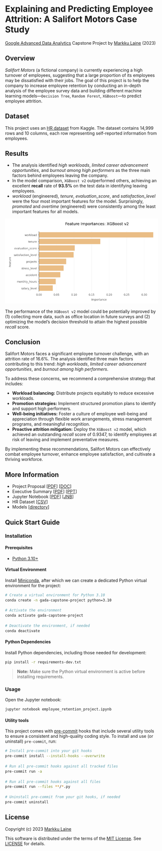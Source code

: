# Explaining and Predicting Employee Attrition: A Salifort Motors Case Study

[Google Advanced Data Analytics](https://www.coursera.org/professional-certificates/google-advanced-data-analytics) Capstone Project by [Markku Laine](https://markkulaine.com) (2023)

## Overview

*Salifort Motors* (a fictional company) is currently experiencing a high turnover of employees, suggesting that a large proportion of its employees may be dissatisfied with their jobs. The goal of this project is to help the company to increase employee retention by conducting an in-depth analysis of the employee survey data and building different machine learning models&mdash;`Decision Tree`, `Random Forest`, `XGBoost`&mdash;to predict employee attrition.


## Dataset

This project uses an [HR dataset](https://www.kaggle.com/datasets/mfaisalqureshi/hr-analytics-and-job-prediction) from Kaggle. The dataset contains 14,999 rows and 10 columns, each row representing self-reported information from employees.


## Results

- The analysis identified *high workloads*, *limited career advancement opportunities*, and *burnout among high performers* as the three main factors behind employees leaving the company.
- In the model comparison, `XGBoost v2` outperformed others, achieving an excellent **recall** rate of **93.5%** on the test data in identifying leaving employees.
- *workload* (engineered), *tenure*, *evaluation_score*, and *satisfaction_level* were the four most important features for the model. Surprisingly, *promoted* and *overtime* (engineered) were consistently among the least important features for all models.

![Feature Importances: XGBoost v2](./figures/feature_importances.png)

The performance of the `XGBoost v2` model could be potentially improved by (1) collecting more data, such as office location in future surveys and (2) optimizing the model’s decision threshold to attain the highest possible *recall* score.

## Conclusion

Salifort Motors faces a significant employee turnover challenge, with an attrition rate of 16.6%. The analysis identified three main factors contributing to this trend: *high workloads*, *limited career advancement opportunities*, and *burnout among high performers*.

To address these concerns, we recommend a comprehensive strategy that includes:

- **Workload balancing:** Distribute projects equitably to reduce excessive workloads.
- **Promotion strategies:** Implement structured promotion plans to identify and support high performers.
- **Well-being initiatives:** Foster a culture of employee well-being and appreciation through flexible work arrangements, stress management programs, and meaningful recognition.
- **Proactive attrition mitigation:** Deploy the `XGBoost v2` model, which achieved an outstanding *recall* score of 0.9347, to identify employees at risk of leaving and implement preventative measures.

By implementing these recommendations, Salifort Motors can effectively combat employee turnover, enhance employee satisfaction, and cultivate a thriving workforce.


## More Information

- Project Proposal [[PDF](./docs/project_proposal.pdf)] [[DOC](./docs/project_proposal.docx)]
- Executive Summary [[PDF](./docs/executive_summary.pdf)] [[PPT](./docs/executive_summary.pptx)]
- Jupyter Notebook [[PDF](./docs/employee_retention_project.pdf)] [[JNB](./employee_retention_project.ipynb)]
- HR Dataset [[CSV](./datasets/hr_dataset.csv)]
- Models [[directory](./models/)]


## Quick Start Guide

### Installation

#### Prerequisites

* [Python 3.10+](https://www.python.org/)

#### Virtual Environment

Install [Miniconda](https://docs.conda.io/en/latest/miniconda.html), after which we can create a dedicated Python virtual environment for the project:

```bash
# Create a virtual environment for Python 3.10
conda create -n gada-capstone-project python=3.10

# Activate the environment
conda activate gada-capstone-project

# Deactivate the environment, if needed
conda deactivate
```

#### Python Dependencies

Install Python dependencies, including those needed for development:

```bash
pip install -r requirements-dev.txt
```

> **Note:** Make sure the Python virtual environment is active before installing requirements.


### Usage

Open the Jupyter notebook:

```bash
jupyter notebook employee_retention_project.ipynb
```


#### Utility tools

This project comes with [pre-commit](https://pypi.org/project/pre-commit/) hooks that include several utility tools to ensure a consistent and high-quality coding style. To install and use (or uninstall) `pre-commit`, run:

```bash
# Install pre-commit into your git hooks
pre-commit install --install-hooks --overwrite

# Run all pre-commit hooks against all tracked files
pre-commit run -a

# Run all pre-commit hooks against all files
pre-commit run --files **/*.py

# Uninstall pre-commit from your git hooks, if needed
pre-commit uninstall
```


## License

Copyright (c) 2023 [Markku Laine](https://markkulaine.com)

This software is distributed under the terms of the [MIT License](https://opensource.org/license/mit/). See [LICENSE](./LICENSE) for details.
